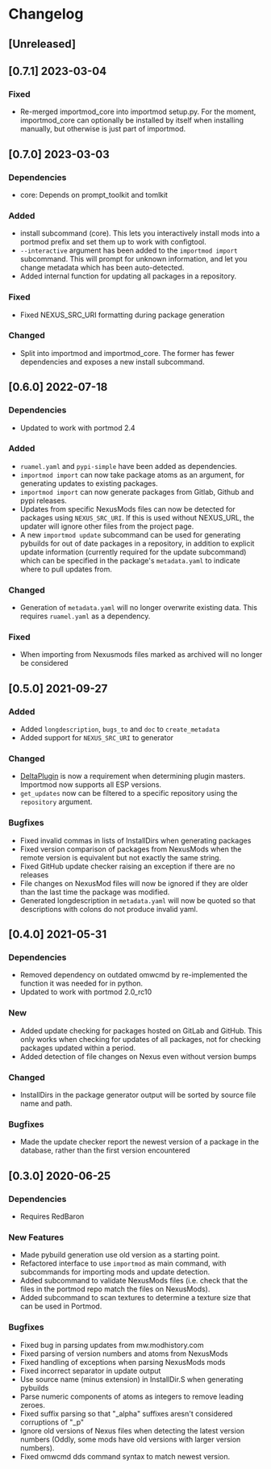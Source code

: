 # Changelog

## [Unreleased]

## [0.7.1] 2023-03-04

### Fixed
- Re-merged importmod_core into importmod setup.py. For the moment, importmod_core can optionally
  be installed by itself when installing manually, but otherwise is just part of importmod.

## [0.7.0] 2023-03-03

### Dependencies
- core: Depends on prompt_toolkit and tomlkit

### Added
- install subcommand (core). This lets you interactively install mods into a portmod prefix and set them up to
  work with configtool.
- `--interactive` argument has been added to the `importmod import` subcommand.
  This will prompt for unknown information, and let you change metadata which
  has been auto-detected.
- Added internal function for updating all packages in a repository.

### Fixed
- Fixed NEXUS_SRC_URI formatting during package generation

### Changed
- Split into importmod and importmod_core. The former has fewer dependencies and exposes a new install subcommand.

## [0.6.0] 2022-07-18

### Dependencies
- Updated to work with portmod 2.4

### Added
- `ruamel.yaml` and `pypi-simple` have been added as dependencies.
- `importmod import` can now take package atoms as an argument, for generating updates to existing packages.
- `importmod import` can now generate packages from Gitlab, Github and pypi releases.
- Updates from specific NexusMods files can now be detected for packages using `NEXUS_SRC_URI`.
  If this is used without NEXUS_URL, the updater will ignore other files from the project page.
- A new `importmod update` subcommand can be used for generating pybuilds for out of date packages in a
  repository, in addition to explicit update information (currently required for the update subcommand)
  which can be specified in the package's `metadata.yaml` to indicate where to pull updates from.

### Changed
- Generation of `metadata.yaml` will no longer overwrite existing data. This requires `ruamel.yaml` as a
  dependency.

### Fixed
- When importing from Nexusmods files marked as archived will no longer be considered

## [0.5.0] 2021-09-27

### Added
- Added `longdescription`, `bugs_to` and `doc` to `create_metadata`
- Added support for `NEXUS_SRC_URI` to generator

### Changed
- [DeltaPlugin](https://gitlab.com/bmwinger/delta-plugin) is now a requirement when determining
  plugin masters. Importmod now supports all ESP versions.
- `get_updates` now can be filtered to a specific repository using the `repository` argument.

### Bugfixes
- Fixed invalid commas in lists of InstallDirs when generating packages
- Fixed version comparison of packages from NexusMods when the remote version is equivalent
  but not exactly the same string.
- Fixed GitHub update checker raising an exception if there are no releases
- File changes on NexusMod files will now be ignored if they are older than the last time the
  package was modified.
- Generated longdescription in `metadata.yaml` will now be quoted so that descriptions with colons
  do not produce invalid yaml.

## [0.4.0] 2021-05-31

### Dependencies
- Removed dependency on outdated omwcmd by re-implemented the function it was needed for in python.
- Updated to work with portmod 2.0_rc10

### New
- Added update checking for packages hosted on GitLab and GitHub.
  This only works when checking for updates of all packages, not for checking packages
  updated within a period.
- Added detection of file changes on Nexus even without version bumps

### Changed
- InstallDirs in the package generator output will be sorted by source file name and path.

### Bugfixes
- Made the update checker report the newest version of a package in the database,
  rather than the first version encountered

## [0.3.0] 2020-06-25

### Dependencies
- Requires RedBaron

### New Features
- Made pybuild generation use old version as a starting point.
- Refactored interface to use `importmod` as main command, with subcommands for importing mods and update detection.
- Added subcommand to validate NexusMods files (i.e. check that the files in the portmod repo match the files on NexusMods).
- Added subcommand to scan textures to determine a texture size that can be used in Portmod.

### Bugfixes
- Fixed bug in parsing updates from mw.modhistory.com
- Fixed parsing of version numbers and atoms from NexusMods
- Fixed handling of exceptions when parsing NexusMods mods
- Fixed incorrect separator in update output
- Use source name (minus extension) in InstallDir.S when generating pybuilds
- Parse numeric components of atoms as integers to remove leading zeroes.
- Fixed suffix parsing so that "_alpha" suffixes aresn't considered corruptions of "_p"
- Ignore old versions of Nexus files when detecting the latest version numbers
  (Oddly, some mods have old versions with larger version numbers).
- Fixed omwcmd dds command syntax to match newest version.
